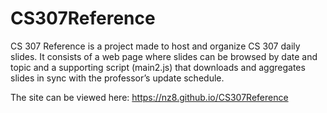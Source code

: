 # CS307Reference

CS 307 Reference is a project made to host and organize CS 307 daily slides. It consists of a web page where slides can be browsed by date and topic and a supporting script (main2.js) that downloads and aggregates slides in sync with the professor’s update schedule.

The site can be viewed here: https://nz8.github.io/CS307Reference
